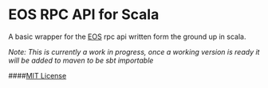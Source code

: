 # EOS RPC API for Scala

A basic wrapper for the [EOS](https://github.com/EOSIO) rpc api written form the ground up in scala.

*Note: This is currently a work in progress, once a working version is 
ready it will be added to maven to be sbt importable*

####[MIT License](https://github.com/nsjames/EOS-Scala-RPC-API/blob/master/license)